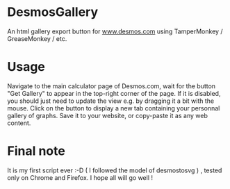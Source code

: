 # DesmosGallery
An html gallery export button for www.desmos.com using TamperMonkey / GreaseMonkey / etc.

# Usage
Navigate to the main calculator page of Desmos.com, wait for the button "Get Gallery" to appear in the top-right corner of the page. If it is disabled, you should just need to update the view e.g. by dragging it a bit with the mouse. Click on the button to display a new tab containing your personnal gallery of graphs. Save it to your website, or copy-paste it as any web content.

# Final note
It is my first script ever :-D ( I followed the model of desmostosvg ) , tested only on Chrome and Firefox. 
I hope all will go well ! 
